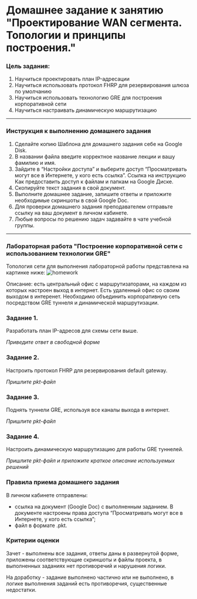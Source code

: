 # Домашнее задание к занятию "Проектирование WAN сегмента. Топологии и принципы построения."

### Цель задания:

1. Научиться проектировать план IP-адресации
2. Научиться использовать протокол FHRP для резервирования шлюза по умолчанию
3. Научиться использовать технологию GRE для построения корпоративной сети
4. Научиться настраивать динамическую маршрутизацию

---

### Инструкция к выполнению домашнего задания
1. Сделайте копию Шаблона для домашнего задания себе на Google Disk.
2. В названии файла введите корректное название лекции и вашу фамилию и имя.
3. Зайдите в “Настройки доступа” и выберите доступ “Просматривать могут все в Интернете, у кого есть ссылка”. Ссылка на инструкцию Как предоставить доступ к файлам и папкам на Google Диске.
4. Скопируйте текст задания в свой документ.
5. Выполните домашнее задание, запишите ответы и приложите необходимые скриншоты в свой Google Doc.
6. Для проверки домашнего задания преподавателем отправьте ссылку на ваш документ в личном кабинете.
7. Любые вопросы по решению задач задавайте в чате учебной группы.

---

### Лабораторная работа "Построение корпоративной сети с использованием технологии GRE"

Топология сети для выполнения лабораторной работы представлена на картинке ниже:
![homework](https://user-images.githubusercontent.com/40097402/179345904-f0576b79-c850-48d0-9b25-b2b9c4d5d9f4.jpg)

Описание: есть центральный офис с маршрутизаторами, на каждом из которых настроен выход в интернет. Есть удаленный офис со своим выходом в интеренет. Необходимо объединить корпоративную сеть посредством GRE туннеля и динамической маршрутизации.

### Задание 1. 

Разработать план IP-адресов для схемы сети выше. 

*Приведите ответ в свободной форме*

### Задание 2. 

Настроить протокол FHRP для резервирования default gateway. 

*Пришлите pkt-файл*

### Задание 3.

Поднять туннели GRE, используя все каналы выхода в интернет. 

*Пришлите pkt-файл*

### Задание 4.

Настроить динамическую маршрутизацию для работы GRE туннелей. 

*Пришлите pkt-файл и приложите краткое описание используемых решений*


### Правила приема домашнего задания

В личном кабинете отправлены:

- ссылка на документ (Google Doc) с выполненным заданием. В документе настроены права доступа “Просматривать могут все в Интернете, у кого есть ссылка”;
- файл в формате .pkt.

### Критерии оценки

Зачет - выполнены все задания, ответы даны в развернутой форме, приложены соответствующие скриншоты и файлы проекта, в выполненных заданиях нет противоречий и нарушения логики.

На доработку - задание выполнено частично или не выполнено, в логике выполнения заданий есть противоречия, существенные недостатки.

